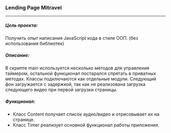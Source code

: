 ### Lending Page Mitravel
___
##### Цель проекта: 
Получить опыт написания JavaScript кода в стиле ООП. (без использования библиотек)

##### Описание:
В скрипте main используется несколько методов для управления таймером, остальной функционал постарался спрятать в приватных методах. Классы подключаются как отдельные модули. 
Следующий фон загружается с задержкой, так как не реализована загрузка следующего видео при первой загрузки страницы.

##### Функционал: 
* Класс Content получает список аудио/видео и отрисовывает их на странице.
* Класс Timer реализует основной функционал работы приложения.